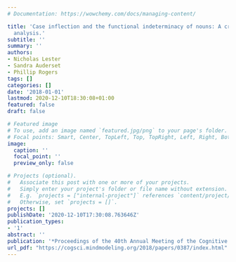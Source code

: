 ```yaml
---
# Documentation: https://wowchemy.com/docs/managing-content/

title: 'Case inflection and the functional indeterminacy of nouns: A cross-linguistic
  analysis.'
subtitle: ''
summary: ''
authors:
- Nicholas Lester
- Sandra Auderset
- Phillip Rogers
tags: []
categories: []
date: '2018-01-01'
lastmod: 2020-12-10T18:30:08+01:00
featured: false
draft: false

# Featured image
# To use, add an image named `featured.jpg/png` to your page's folder.
# Focal points: Smart, Center, TopLeft, Top, TopRight, Left, Right, BottomLeft, Bottom, BottomRight.
image:
  caption: ''
  focal_point: ''
  preview_only: false

# Projects (optional).
#   Associate this post with one or more of your projects.
#   Simply enter your project's folder or file name without extension.
#   E.g. `projects = ["internal-project"]` references `content/project/deep-learning/index.md`.
#   Otherwise, set `projects = []`.
projects: []
publishDate: '2020-12-10T17:30:08.763646Z'
publication_types:
- '1'
abstract: ''
publication: '*Proceedings of the 40th Annual Meeting of the Cognitive Science Society*'
url_pdf: "https://cogsci.mindmodeling.org/2018/papers/0387/index.html"
---
```

